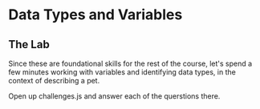 # Data Types and Variables

## The Lab

Since these are foundational skills for the rest of the course, let's spend a few minutes working with variables and identifying data types, in the context of describing a pet.

Open up challenges.js and answer each of the querstions there.
